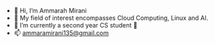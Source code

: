 - 👋 Hi, I’m Ammarah Mirani
- 👀 My field of interest encompasses Cloud Computing, Linux and AI.
- 🌱 I’m currently a second year CS student
 💞
- 📫 ammaramirani135@gmail.com

<!---
Summaiya35/Summaiya35 is a ✨ special ✨ repository because its `README.md` (this file) appears on your GitHub profile.
You can click the Preview link to take a look at your changes.
--->
